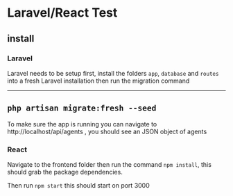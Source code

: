 # Laravel/React Test

## install
### Laravel
Laravel needs to be setup first, install the folders `app`, `database` and `routes` into a fresh Laravel installation then run the migration command

---
`php artisan migrate:fresh --seed`
---

To make sure the app is running you can navigate to http://localhost/api/agents , you should see an JSON object of agents


### React
Navigate to the frontend folder then run the command 
`npm install`, this should grab the package dependencies.

Then run `npm start` this should start on port 3000


